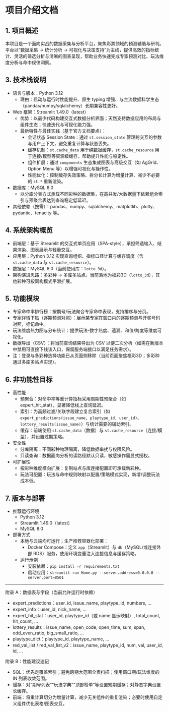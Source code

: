 # 项目介绍文档

## 1. 项目概述
本项目是一个面向实战的数据采集与分析平台，聚焦彩票领域的预测辅助与研判。平台以“数据采集 → 统计分析 → 可视化与决策支持”为主线，提供高效的指标统计、灵活的筛选分析与清晰的图表呈现，帮助业务快速完成专家预测对比、玩法维度分析与命中规律洞察。

## 3. 技术栈说明
- 语言与版本：Python 3.12  
  - 理由：启动与运行时性能提升、原生 typing 增强、与主流数据科学生态（pandas/numpy/sqlalchemy）长期兼容性更好。
- Web 框架：Streamlit 1.49.0（latest）  
  - 优势：以最少代码构建交互式数据分析界面；天然支持数据应用的布局与组件生态；快速迭代与可视化能力强。
  - 最新特性与最佳实践（基于官方文档要点）：
    - 会话状态 Session State：通过 `st.session_state` 管理跨交互的参数与用户上下文，避免重复计算与状态丢失。
    - 缓存机制：`st.cache_data` 用于纯数据缓存，`st.cache_resource` 用于连接/模型等资源级缓存，帮助提升性能与稳定性。
    - 组件扩展：通过 `components` 生态集成图表与高级交互（如 AgGrid、Option Menu 等）以增强可视化与操作性。
    - 性能优化：控制缓存失效策略、拆分长计算为增量计算、减少不必要的 `st.*` 重新渲染。
- 数据库：MySQL 8.0  
  - 以分库分表方式承载不同彩种的数据集，在高并发/大数据量下依赖组合索引与预聚合表达到查询稳定低延迟。
- 其他依赖（按需）：pandas、numpy、sqlalchemy、matplotlib、plotly、pydantic、tenacity 等。

## 4. 系统架构概览
- 前端层：基于 Streamlit 的交互式单页应用（SPA-style），承担筛选输入、结果渲染、图表展示与轻量交互。
- 应用层：Python 3.12 实现查询组织、指标口径计算与缓存调度（含 `st.cache_data` 与 `st.cache_resource`）。
- 数据层：MySQL 8.0（当前使用库：`lotto_3d`）。  
- 架构演进思路：多彩种 → 多库多站点。当前落地为福彩3D（`lotto_3d`），其他彩种可按同构模式平滑扩展。

## 5. 功能模块
- 专家命中率排行榜：按期号/玩法聚合专家命中表现，支持排序与分页。
- 专家详情下钻（逐期预测对照）：展示某专家在窗口内的逐期预测与开奖号码对照，标记命中。
- 玩法维度热力图与分布统计：提供玩法-数字热度、遗漏、和值/跨度等维度可视化。
- 数据导出（CSV）：将当前查询结果导出为 CSV 以便二次分析（如需在新版本中禁用可直接下线该入口，保留服务端接口以满足任务需求）。
- 注：登录与多彩种选择功能已从页面侧移除（当前页面聚焦福彩3D；多彩种通过多库多站点实现）。

## 6. 非功能性目标
- 高性能
  - 预聚合：对命中率等重计算指标采用周期性预聚合（如 expert_hit_stat），显著降低线上查询延迟。
  - 索引：为高频过滤/关联字段建立复合索引（如 `expert_predictions(issue_name, playtype_id, user_id)`、`lottery_results(issue_name)`）与统计需要的辅助索引。
  - 缓存：前端使用 `st.cache_data`（数据）与 `st.cache_resource`（连接/模型），并设置过期策略。
- 安全性
  - 分库隔离：不同彩种物理隔离，降低数据串扰与权限风险。
  - 只读查询：数据面向分析的读路径默认只读，敏感操作需显式授权。
- 可扩展性
  - 按彩种维度横向扩展：复制站点与库连接配置即可承载新彩种。
  - 玩法可配置：玩法与命中规则映射以配置/策略模式实现，新增/调整玩法成本低。

## 7. 版本与部署
- 推荐运行环境
  - Python 3.12
  - Streamlit 1.49.0（latest）
  - MySQL 8.0
- 部署方式
  - 本地与云端均可运行；生产推荐容器化部署：
    - Docker Compose：定义 `app`（Streamlit）与 `db`（MySQL/或连接外部 RDS）服务，使用环境变量注入连接信息与缓存策略。
  - 运行示例
    - 安装依赖：`pip install -r requirements.txt`
    - 启动应用：`streamlit run Home.py --server.address=0.0.0.0 --server.port=8501`

---

附录 A：数据表与字段（当前允许运行时依赖）
- expert_predictions：user_id, issue_name, playtype_id, numbers, ...
- expert_info：user_id, nick_name, ...
- expert_hit_stat：user_id, playtype_id（或 name 显示映射）, total_count, hit_count, ...
- lottery_results：issue_name, open_code, open_time, sum, span, odd_even_ratio, big_small_ratio, ...
- playtype_dict：playtype_id, playtype_name, ...
- red_val_list / red_val_list_v2：issue_name, playtype_id, num, val, user_id, id, ...

附录 B：性能建议速记
- SQL：优先走覆盖索引；避免跨期大范围全表扫描；使用窗口期/玩法维度的 IN 列表收敛范围。
- 缓存：对“期号列表”“玩法字典”“顶部榜单”等设置短期缓存；对静态字典设置长缓存。
- 前端：将重计算切分为增量计算，减少无关组件的重复渲染；必要时使用自定义组件优化表格/图表交互。